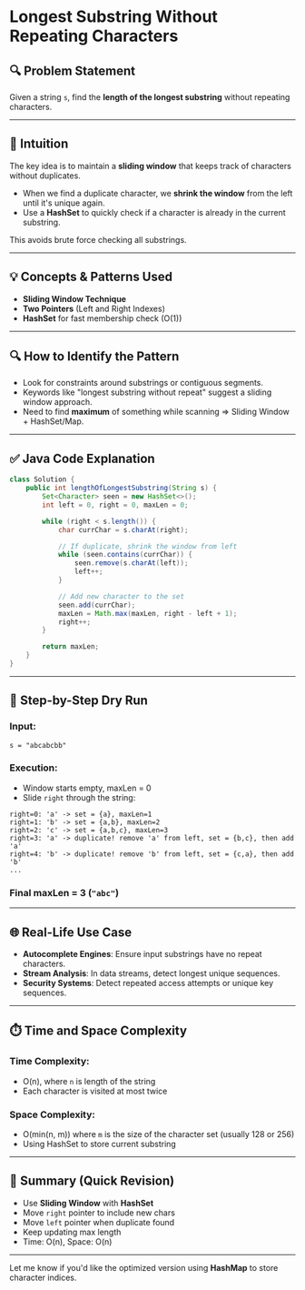 # Longest Substring Without Repeating Characters

## 🔍 Problem Statement

Given a string `s`, find the **length of the longest substring** without repeating characters.

---

## 🧠 Intuition

The key idea is to maintain a **sliding window** that keeps track of characters without duplicates.

* When we find a duplicate character, we **shrink the window** from the left until it's unique again.
* Use a **HashSet** to quickly check if a character is already in the current substring.

This avoids brute force checking all substrings.

---

## 💡 Concepts & Patterns Used

* **Sliding Window Technique**
* **Two Pointers** (Left and Right Indexes)
* **HashSet** for fast membership check (O(1))

---

## 🔍 How to Identify the Pattern

* Look for constraints around substrings or contiguous segments.
* Keywords like "longest substring without repeat" suggest a sliding window approach.
* Need to find **maximum** of something while scanning => Sliding Window + HashSet/Map.

---

## ✅ Java Code Explanation

```java
class Solution {
    public int lengthOfLongestSubstring(String s) {
        Set<Character> seen = new HashSet<>();
        int left = 0, right = 0, maxLen = 0;

        while (right < s.length()) {
            char currChar = s.charAt(right);

            // If duplicate, shrink the window from left
            while (seen.contains(currChar)) {
                seen.remove(s.charAt(left));
                left++;
            }

            // Add new character to the set
            seen.add(currChar);
            maxLen = Math.max(maxLen, right - left + 1);
            right++;
        }

        return maxLen;
    }
}
```

---

## 🔮 Step-by-Step Dry Run

### Input:

`s = "abcabcbb"`

### Execution:

* Window starts empty, maxLen = 0
* Slide `right` through the string:

```
right=0: 'a' -> set = {a}, maxLen=1
right=1: 'b' -> set = {a,b}, maxLen=2
right=2: 'c' -> set = {a,b,c}, maxLen=3
right=3: 'a' -> duplicate! remove 'a' from left, set = {b,c}, then add 'a'
right=4: 'b' -> duplicate! remove 'b' from left, set = {c,a}, then add 'b'
...
```

### Final maxLen = 3 (`"abc"`)

---

## 🌐 Real-Life Use Case

* **Autocomplete Engines**: Ensure input substrings have no repeat characters.
* **Stream Analysis**: In data streams, detect longest unique sequences.
* **Security Systems**: Detect repeated access attempts or unique key sequences.

---

## ⏱️ Time and Space Complexity

### Time Complexity:

* O(n), where `n` is length of the string
* Each character is visited at most twice

### Space Complexity:

* O(min(n, m)) where `m` is the size of the character set (usually 128 or 256)
* Using HashSet to store current substring

---

## 🔹 Summary (Quick Revision)

* Use **Sliding Window** with **HashSet**
* Move `right` pointer to include new chars
* Move `left` pointer when duplicate found
* Keep updating max length
* Time: O(n), Space: O(n)

---

Let me know if you'd like the optimized version using **HashMap** to store character indices.
